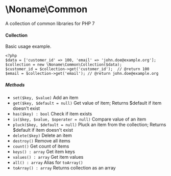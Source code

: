 \Noname\Common
=============

A collection of common libraries for PHP 7

#### Collection

Basic usage example. 

    <?php
    $data = ['customer_id' => 100, 'email' => 'john.doe@example.org'];
    $collection = new \Noname\Common\Collection($data);
    $customer_id = $collection->get('customer_id');  // @return 100
    $email = $collection->get('email'); // @return john.doe@example.org

##### Methods

* `set($key, $value)` Add an item
* `get($key, $default = null)` Get value of item; Returns $default if item doesn't exist
* `has($key) : bool` Check if item exists
* `is($key, $value, $operater = null)` Compare value of an item
* `pluck($key, $default = null)` Pluck an item from the collection; Returns $default if item doesn't exist
* `delete($key)` Delete an item
* `destroy()` Remove all items
* `count()` Get count of items
* `keys() : array` Get item keys
* `values() : array` Get item values
* `all() : array` Alias for `toArray()`
* `toArray() : array` Returns collection as an array